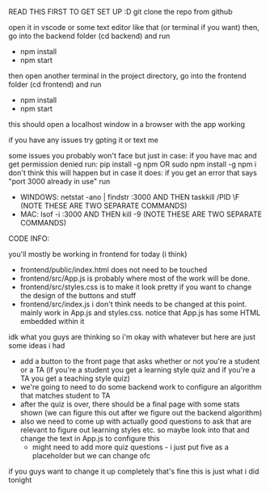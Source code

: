 READ THIS FIRST TO GET SET UP :D
git clone the repo from github

open it in vscode or some text editor like that (or terminal if you want)
then, go into the backend folder (cd backend) and run
- npm install
- npm start

then open another terminal in the project directory, go into the frontend folder (cd frontend) and run
- npm install
- npm start

this should open a localhost window in a browser with the app working

if you have any issues try gpting it or text me

some issues you probably won't face but just in case:
if you have mac and get permission denied run: pip install -g npm OR sudo npm install -g npm
i don't think this will happen but in case it does: if you get an error that says "port 3000 already in use" run
- WINDOWS: netstat -ano | findstr :3000 AND THEN taskkill /PID <PID> \F (NOTE THESE ARE TWO SEPARATE COMMANDS)
- MAC: lsof -i :3000 AND THEN kill -9 <PID> (NOTE THESE ARE TWO SEPARATE COMMANDS)

CODE INFO:

you'll mostly be working in frontend for today (i think)
- frontend/public/index.html does not need to be touched
- frontend/src/App.js is probably where most of the work will be done. 
- frontend/src/styles.css is to make it look pretty if you want to change the design of the buttons and stuff
- frontend/src/index.js i don't think needs to be changed at this point. mainly work in App.js and styles.css. notice that App.js has some HTML embedded within it


idk what you guys are thinking so i'm okay with whatever but here are just some ideas i had
- add a button to the front page that asks whether or not you're a student or a TA (if you're a student you get a learning style quiz and if you're a TA you get a teaching style quiz)
- we're going to need to do some backend work to configure an algorithm that matches student to TA
- after the quiz is over, there should be a final page with some stats shown (we can figure this out after we figure out the backend algorithm)
- also we need to come up with actually good questions to ask that are relevant to figure out learning styles etc. so maybe look into that and change the text in App.js to configure this
    - might need to add more quiz questions - i just put five as a placeholder but we can change ofc

if you guys want to change it up completely that's fine this is just what i did tonight